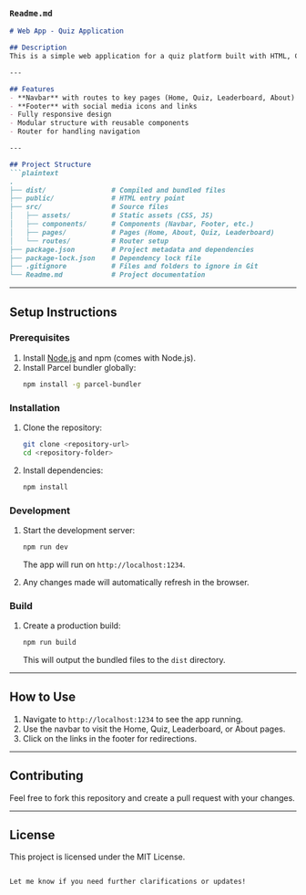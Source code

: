 ### **`Readme.md`**

```markdown
# Web App - Quiz Application

## Description
This is a simple web application for a quiz platform built with HTML, CSS, JavaScript, and Parcel. The app includes navigation, a leaderboard, and interactive pages for quizzes and about information.

---

## Features
- **Navbar** with routes to key pages (Home, Quiz, Leaderboard, About)
- **Footer** with social media icons and links
- Fully responsive design
- Modular structure with reusable components
- Router for handling navigation

---

## Project Structure
```plaintext
.
├── dist/                # Compiled and bundled files
├── public/              # HTML entry point
├── src/                 # Source files
│   ├── assets/          # Static assets (CSS, JS)
│   ├── components/      # Components (Navbar, Footer, etc.)
│   ├── pages/           # Pages (Home, About, Quiz, Leaderboard)
│   └── routes/          # Router setup
├── package.json         # Project metadata and dependencies
├── package-lock.json    # Dependency lock file
├── .gitignore           # Files and folders to ignore in Git
└── Readme.md            # Project documentation
```

---

## Setup Instructions

### Prerequisites
1. Install [Node.js](https://nodejs.org/) and npm (comes with Node.js).
2. Install Parcel bundler globally:
   ```bash
   npm install -g parcel-bundler
   ```

### Installation
1. Clone the repository:
   ```bash
   git clone <repository-url>
   cd <repository-folder>
   ```
2. Install dependencies:
   ```bash
   npm install
   ```

### Development
1. Start the development server:
   ```bash
   npm run dev
   ```
   The app will run on `http://localhost:1234`.

2. Any changes made will automatically refresh in the browser.

### Build
1. Create a production build:
   ```bash
   npm run build
   ```
   This will output the bundled files to the `dist` directory.

---

## How to Use
1. Navigate to `http://localhost:1234` to see the app running.
2. Use the navbar to visit the Home, Quiz, Leaderboard, or About pages.
3. Click on the links in the footer for redirections.

---

## Contributing
Feel free to fork this repository and create a pull request with your changes.

---

## License
This project is licensed under the MIT License.
```

Let me know if you need further clarifications or updates!